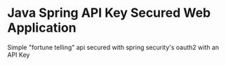 # Java Spring API Key Secured Web Application

Simple "fortune telling" api secured with spring security's oauth2 with an API Key
